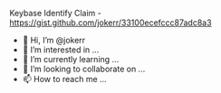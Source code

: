 Keybase Identify Claim - https://gist.github.com/jokerr/33100ecefccc87adc8a3

- 👋 Hi, I’m @jokerr
- 👀 I’m interested in ...
- 🌱 I’m currently learning ...
- 💞️ I’m looking to collaborate on ...
- 📫 How to reach me ...

<!---
jokerr/jokerr is a ✨ special ✨ repository because its `README.md` (this file) appears on your GitHub profile.
You can click the Preview link to take a look at your changes.
--->
